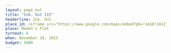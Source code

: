 ```yaml
---
layout: page_out
title: "Ink. Out III"
headerline: Ink. Out
place_id: <iframe src="https://www.google.com/maps/embed?pb=!1m18!1m12!1m3!1d3504.8779910653366!2d77.24760515078081!3d28.543386782366913!2m3!1f0!2f0!3f0!3m2!1i1024!2i768!4f13.1!3m3!1m2!1s0x390ce3d057f0c1cd%3A0xa865e379a593d554!2sDilli+19!5e0!3m2!1sen!2sin!4v1452008068533" width="100" height="250" frameborder="0" style="border:0" allowfullscreen></iframe>
place: Madan's Flat
turnout: 8
when: November 14, 2015
budget: 5000
---
```

<!-- go to https://developers.google.com/maps/documentation/embed/start for place_id -->
<!-- API key: AIzaSyBYiwmH-Am2bzCu36jM3esWKyBpoCbIPjo -->